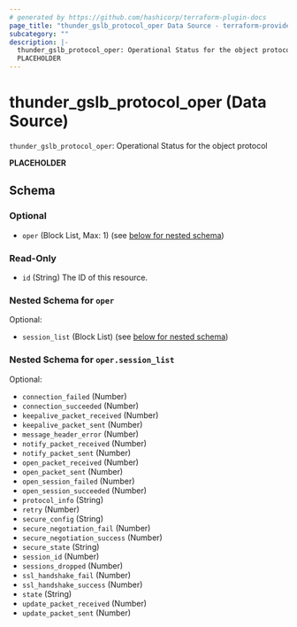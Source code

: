 ```yaml
---
# generated by https://github.com/hashicorp/terraform-plugin-docs
page_title: "thunder_gslb_protocol_oper Data Source - terraform-provider-thunder"
subcategory: ""
description: |-
  thunder_gslb_protocol_oper: Operational Status for the object protocol
  PLACEHOLDER
---
```


# thunder_gslb_protocol_oper (Data Source)

`thunder_gslb_protocol_oper`: Operational Status for the object protocol

__PLACEHOLDER__



<!-- schema generated by tfplugindocs -->
## Schema

### Optional

- `oper` (Block List, Max: 1) (see [below for nested schema](#nestedblock--oper))

### Read-Only

- `id` (String) The ID of this resource.

<a id="nestedblock--oper"></a>
### Nested Schema for `oper`

Optional:

- `session_list` (Block List) (see [below for nested schema](#nestedblock--oper--session_list))

<a id="nestedblock--oper--session_list"></a>
### Nested Schema for `oper.session_list`

Optional:

- `connection_failed` (Number)
- `connection_succeeded` (Number)
- `keepalive_packet_received` (Number)
- `keepalive_packet_sent` (Number)
- `message_header_error` (Number)
- `notify_packet_received` (Number)
- `notify_packet_sent` (Number)
- `open_packet_received` (Number)
- `open_packet_sent` (Number)
- `open_session_failed` (Number)
- `open_session_succeeded` (Number)
- `protocol_info` (String)
- `retry` (Number)
- `secure_config` (String)
- `secure_negotiation_fail` (Number)
- `secure_negotiation_success` (Number)
- `secure_state` (String)
- `session_id` (Number)
- `sessions_dropped` (Number)
- `ssl_handshake_fail` (Number)
- `ssl_handshake_success` (Number)
- `state` (String)
- `update_packet_received` (Number)
- `update_packet_sent` (Number)


